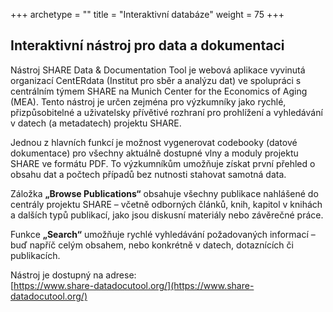 +++
archetype = ""
title = "Interaktivní databáze"
weight = 75 
+++

## Interaktivní nástroj pro data a dokumentaci<br>

Nástroj SHARE Data & Documentation Tool je webová aplikace vyvinutá organizací CentERdata (Institut pro sběr a analýzu dat) ve spolupráci s centrálním týmem SHARE na Munich Center for the Economics of Aging (MEA). Tento nástroj je určen zejména pro výzkumníky jako rychlé, přizpůsobitelné a uživatelsky přívětivé rozhraní pro prohlížení a vyhledávání v datech (a metadatech) projektu SHARE.

Jednou z hlavních funkcí je možnost vygenerovat codebooky (datové dokumentace) pro všechny aktuálně dostupné vlny a moduly projektu SHARE ve formátu PDF. To výzkumníkům umožňuje získat první přehled o obsahu dat a počtech případů bez nutnosti stahovat samotná data.

Záložka **„Browse Publications“** obsahuje všechny publikace nahlášené do centrály projektu SHARE – včetně odborných článků, knih, kapitol v knihách a dalších typů publikací, jako jsou diskusní materiály nebo závěrečné práce.

Funkce **„Search“** umožňuje rychlé vyhledávání požadovaných informací – buď napříč celým obsahem, nebo konkrétně v datech, dotaznících či publikacích.

Nástroj je dostupný na adrese:  
[https://www.share-datadocutool.org/](https://www.share-datadocutool.org/)

